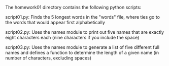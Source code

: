 The homework01 directory contains the following python scripts:

script01.py: Finds the 5 longest words in the "words" file, where ties go to the words that would appear first alphabetically

script02.py: Uses the names module to print out five names that are exactly eight characters each (nine characters if you include the space)

script03.py: Uses the names module to generate a list of five different full names and defines a function to determine the length of a given name (in number of characters, excluding spaces)